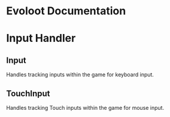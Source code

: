 # Evoloot Documentation

# Input Handler

## Input

Handles tracking inputs within the game for keyboard input.

## TouchInput

Handles tracking Touch inputs within the game for mouse input.



